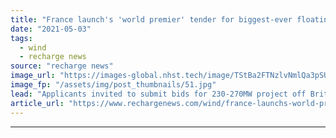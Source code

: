 ```yaml
---
title: "France launch's 'world premier' tender for biggest-ever floating wind array"
date: "2021-05-03"
tags: 
  - wind
  - recharge news
source: "recharge news"
image_url: "https://images-global.nhst.tech/image/TStBa2FTNzlvNmlQa3pSU1FQVy9hRWp2ekFpY1dWb245MS9VR2ZGVjljVT0=/nhst/binary/0cf807a21f24888ec2e240aae69d8eef"
image_fp: "/assets/img/post_thumbnails/51.jpg"
lead: "Applicants invited to submit bids for 230-270MW project off Brittany to compete in landmark competitive dialogue procedure"
article_url: "https://www.rechargenews.com/wind/france-launchs-world-premier-tender-for-biggest-ever-floating-wind-array/2-1-1004397"
---
```


---
